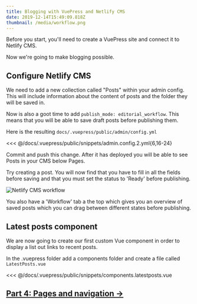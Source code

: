 ```yaml
---
title: Blogging with VuePress and Netlify CMS
date: 2019-12-14T15:49:09.818Z
thumbnail: /media/workflow.png
---
```

Before you start, you'll need to create a VuePress site and connect it to Netlify CMS.

Now we're going to make blogging possible.

## Configure Netlify CMS

We need to add a new collection called "Posts" within your admin config. This will include information about the content of posts and the folder they will be saved in.

Now is also a goot time to add `publish_mode: editorial_workflow`. This means that you will be able to save draft posts before publishing them.

Here is the resulting `docs/.vuepress/public/admin/config.yml`

<<< @/docs/.vuepress/public/snippets/admin.config.2.yml{6,16-24}

Commit and push this change. After it has deployed you will be able to see Posts in your CMS below Pages.

Try creating a post. You will now find that you have to fill in all the fields before saving and that you must set the status to 'Ready' before publishing. 

![Netlify CMS workflow](/media/workflow.png)

You also have a 'Workflow' tab a the top which gives you an overview of saved posts which you can drag between different states before publishing.

## Latest posts component

We are now going to create our first custom Vue component in order to display a list out links to recent posts.

In the .vuepress folder add a components folder and create a file called `LatestPosts.vue`

<<< @/docs/.vuepress/public/snippets/components.latestposts.vue

## [Part 4: Pages and navigation &rarr;](./blogging-with-vuepress-part-4.md)
